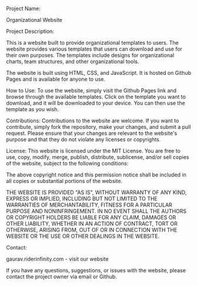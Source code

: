 Project Name:

Organizational Website

Project Description:

This is a website built to provide organizational templates to users. The website provides various templates that users can download and use for their own purposes. The templates include designs for organizational charts, team structures, and other organizational tools.

The website is built using HTML, CSS, and JavaScript. It is hosted on Github Pages and is available for anyone to use.

How to Use:
To use the website, simply visit the Github Pages link and browse through the available templates. Click on the template you want to download, and it will be downloaded to your device. You can then use the template as you wish.

Contributions:
Contributions to the website are welcome. If you want to contribute, simply fork the repository, make your changes, and submit a pull request. Please ensure that your changes are relevant to the website's purpose and that they do not violate any licenses or copyrights.

License:
This website is licensed under the MIT License. You are free to use, copy, modify, merge, publish, distribute, sublicense, and/or sell copies of the website, subject to the following conditions:

The above copyright notice and this permission notice shall be included in all copies or substantial portions of the website.

THE WEBSITE IS PROVIDED "AS IS", WITHOUT WARRANTY OF ANY KIND, EXPRESS OR IMPLIED, INCLUDING BUT NOT LIMITED TO THE WARRANTIES OF MERCHANTABILITY, FITNESS FOR A PARTICULAR PURPOSE AND NONINFRINGEMENT. IN NO EVENT SHALL THE AUTHORS OR COPYRIGHT HOLDERS BE LIABLE FOR ANY CLAIM, DAMAGES OR OTHER LIABILITY, WHETHER IN AN ACTION OF CONTRACT, TORT OR OTHERWISE, ARISING FROM, OUT OF OR IN CONNECTION WITH THE WEBSITE OR THE USE OR OTHER DEALINGS IN THE WEBSITE.

Contact:
 
gaurav.riderinfinity.com - visit our website
 
If you have any questions, suggestions, or issues with the website, please contact the project owner via email or Github.
